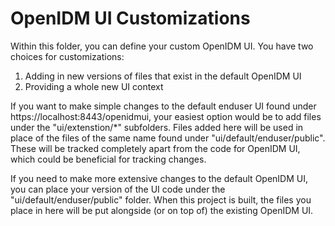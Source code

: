OpenIDM UI Customizations
=========================

Within this folder, you can define your custom OpenIDM UI. You have two choices for customizations:

1. Adding in new versions of files that exist in the default OpenIDM UI
2. Providing a whole new UI context
 
If you want to make simple changes to the default enduser UI found under https://localhost:8443/openidmui, your easiest option would be to add files under the "ui/extenstion/*" subfolders. Files added here will be used in place of the files of the same name found under "ui/default/enduser/public". These will be tracked completely apart from the code for OpenIDM UI, which could be beneficial for tracking changes.

If you need to make more extensive changes to the default OpenIDM UI, you can place your version of the UI code under the "ui/default/enduser/public" folder. When this project is built, the files you place in here will be put alongside (or on top of) the existing OpenIDM UI.